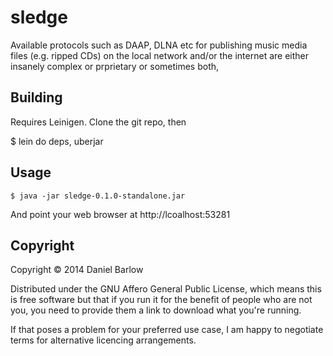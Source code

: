 # sledge

Available protocols such as DAAP, DLNA etc for publishing music media
files (e.g. ripped CDs) on the local network and/or the internet are
either insanely complex or prprietary or sometimes both,

## Building

Requires Leinigen. Clone the git repo, then

$ lein do deps, uberjar

## Usage

    $ java -jar sledge-0.1.0-standalone.jar 

And point your web browser at http://lcoalhost:53281

## Copyright

Copyright © 2014 Daniel Barlow

Distributed under the GNU Affero General Public License, which means
this is free software but that if you run it for the benefit of people
who are not you, you need to provide them a link to download what
you're running.  

If that poses a problem for your preferred use case, I am happy to
negotiate terms for alternative licencing arrangements.
